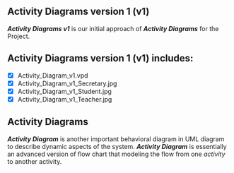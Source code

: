## Activity Diagrams version 1 (v1)
**_Activity Diagrams v1_** is our initial approach of **_Activity Diagrams_** for the Project.

## Activity Diagrams version 1 (v1) includes:
- [x] Activity_Diagram_v1.vpd
- [x] Activity_Diagram_v1_Secretary.jpg
- [x] Activity_Diagram_v1_Student.jpg
- [x] Activity_Diagram_v1_Teacher.jpg

## Activity Diagrams
**_Activity Diagram_** is another important behavioral diagram in UML diagram to describe dynamic aspects of the system.
**_Activity Diagram_** is essentially an advanced version of flow chart that modeling the flow from one _activity_ to another activity.


